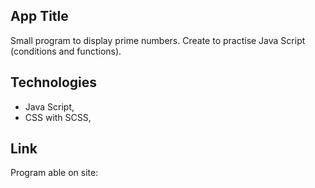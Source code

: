 ## App Title

Small program to display prime numbers. Create to practise Java Script (conditions and functions).

## Technologies

- Java Script,
- CSS with SCSS,

## Link

Program able on site: 
